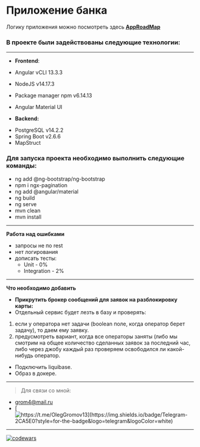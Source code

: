 # Приложение банка #

Логику приложения можно посмотреть здесь **[AppRoadMap]([https://github.com/OlegGromov91/Bank/blob/main/bankProject/README.md](https://github.com/OlegGromov91/Bank/blob/main/README.md))**

### **В проекте были задействованы следующие технологии:** ###
___
-  **Frontend**:
  - Angular vCLI 13.3.3
  - NodeJS v14.17.3
  - Package manager npm v6.14.13
  - Angular Material UI

-  **Backend:**
  + PostgreSQL v14.2.2
  + Spring Boot v2.6.6
  + MapStruct

### **Для запуска проекта необходимо выполнить следующие команды:** ###

- ng add @ng-bootstrap/ng-bootstrap
- npm i ngx-pagination
- ng add @angular/material
- ng build
- ng serve
- mvn clean 
- mvn install

---
  **Работа над ошибками**
  
* запросы не по rest
* нет логирования
* дописать тесты:
   - Unit - 0%
   - Integration - 2%

---
**Что необходимо добавить**

-  **Прикрутить брокер сообщений для заявок на разблокировку карты:**
  - Отдельный сервис будет лезть в базу и проверять:
   1) если у оператора нет задачи (boolean поле, когда оператор берет задачу), то даем ему заявку.
   2) предусмотреть вариант, когда все операторы заняты (либо мы смотрим на общее количество сделанных заявок за последний час,
   либо через джобу каждый раз проверяем освободился ли какой-нибудь оператор.
  - Подключить liquibase.
  - Образ в докере.
---

> Для связи со мной:

-  grom4@mail.ru
-  [![https://t.me/OlegGromov13](https://img.shields.io/badge/Telegram-2CA5E0?style=for-the-badge&logo=telegram&logoColor=white) ](https://t.me/OlegGromov13) 
---


[![codewars](https://www.codewars.com/users/grom4/badges/micro)](https://www.codewars.com/users/grom4)


